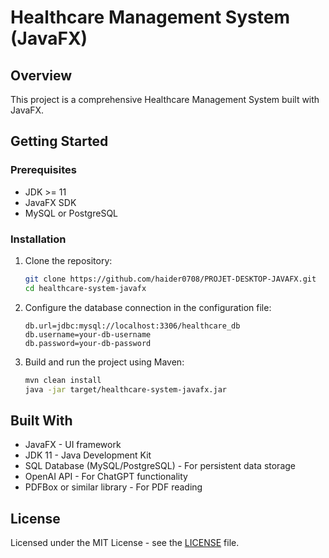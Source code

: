 
# Healthcare Management System (JavaFX)

## Overview

This project is a comprehensive Healthcare Management System built with JavaFX.

## Getting Started

### Prerequisites

- JDK >= 11
- JavaFX SDK
- MySQL or PostgreSQL

### Installation

1. Clone the repository:
   ```bash
   git clone https://github.com/haider0708/PROJET-DESKTOP-JAVAFX.git
   cd healthcare-system-javafx
   ```

2. Configure the database connection in the configuration file:
   ```plaintext
   db.url=jdbc:mysql://localhost:3306/healthcare_db
   db.username=your-db-username
   db.password=your-db-password
   ```

3. Build and run the project using Maven:
   ```bash
   mvn clean install
   java -jar target/healthcare-system-javafx.jar
   ```

## Built With

- JavaFX - UI framework
- JDK 11 - Java Development Kit
- SQL Database (MySQL/PostgreSQL) - For persistent data storage
- OpenAI API - For ChatGPT functionality
- PDFBox or similar library - For PDF reading

## License

Licensed under the MIT License - see the [LICENSE](LICENSE) file.
